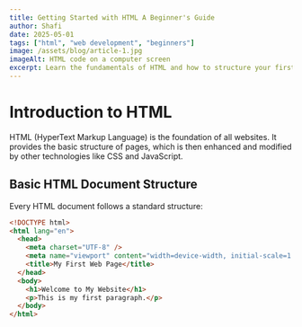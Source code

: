 ```yaml
---
title: Getting Started with HTML A Beginner's Guide
author: Shafi
date: 2025-05-01
tags: ["html", "web development", "beginners"]
image: /assets/blog/article-1.jpg
imageAlt: HTML code on a computer screen
excerpt: Learn the fundamentals of HTML and how to structure your first web page. This guide covers essential HTML elements, document structure, and best practices for beginners.
---
```


# Introduction to HTML

HTML (HyperText Markup Language) is the foundation of all websites. It provides the basic structure of pages, which is then enhanced and modified by other technologies like CSS and JavaScript.

## Basic HTML Document Structure

Every HTML document follows a standard structure:

```html
<!DOCTYPE html>
<html lang="en">
  <head>
    <meta charset="UTF-8" />
    <meta name="viewport" content="width=device-width, initial-scale=1.0" />
    <title>My First Web Page</title>
  </head>
  <body>
    <h1>Welcome to My Website</h1>
    <p>This is my first paragraph.</p>
  </body>
</html>
```
